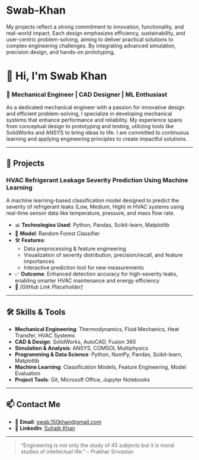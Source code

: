 # Swab-Khan
My projects reflect a strong commitment to innovation, functionality, and real-world impact. Each design emphasizes efficiency, sustainability, and user-centric problem-solving, aiming to deliver practical solutions to complex engineering challenges. By integrating advanced simulation, precision design, and hands-on prototyping, 
# 👋 Hi, I'm Swab Khan

### 🚀 Mechanical Engineer | CAD Designer | ML Enthusiast

As a dedicated mechanical engineer with a passion for innovative design and efficient problem-solving, I specialize in developing mechanical systems that enhance performance and reliability. My experience spans from conceptual design to prototyping and testing, utilizing tools like SolidWorks and ANSYS to bring ideas to life. I am committed to continuous learning and applying engineering principles to create impactful solutions.

---

## 🔧 Projects

### HVAC Refrigerant Leakage Severity Prediction Using Machine Learning
A machine learning-based classification model designed to predict the severity of refrigerant leaks (Low, Medium, High) in HVAC systems using real-time sensor data like temperature, pressure, and mass flow rate.  
- 📊 **Technologies Used**: Python, Pandas, Scikit-learn, Matplotlib  
- 🤖 **Model**: Random Forest Classifier  
- 🛠️ **Features**: 
  - Data preprocessing & feature engineering  
  - Visualization of severity distribution, precision/recall, and feature importances  
  - Interactive prediction tool for new measurements  
- ✅ **Outcome**: Enhanced detection accuracy for high-severity leaks, enabling smarter HVAC maintenance and energy efficiency  
- 🔗 *[GitHub Link Placeholder]*

---

## 🛠️ Skills & Tools

- **Mechanical Engineering**: Thermodynamics, Fluid Mechanics, Heat Transfer, HVAC Systems  
- **CAD & Design**: SolidWorks, AutoCAD, Fusion 360  
- **Simulation & Analysis**: ANSYS, COMSOL Multiphysics  
- **Programming & Data Science**: Python, NumPy, Pandas, Scikit-learn, Matplotlib  
- **Machine Learning**: Classification Models, Feature Engineering, Model Evaluation  
- **Project Tools**: Git, Microsoft Office, Jupyter Notebooks  

---

## 📫 Contact Me

- 📧 **Email**: [swab.150khan@gmail.com](mailto:swab.150khan@gmail.com)  
- 💼 **LinkedIn**: [Suhaib Khan](https://www.linkedin.com/in/suhaib-khan-014534236)  

---

> “Engineering is not only the study of 45 subjects but it is moral studies of intellectual life.” – Prakhar Srivastav
